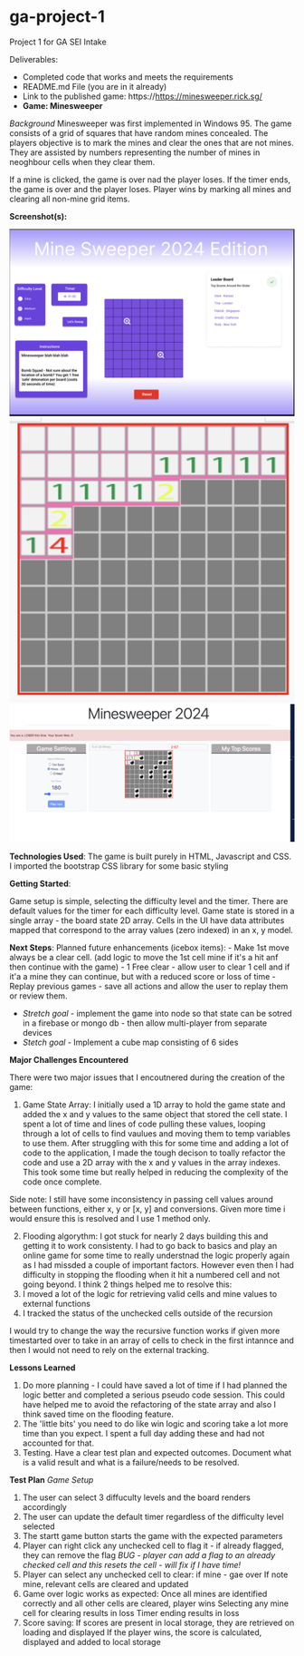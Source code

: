 # ga-project-1

Project 1 for GA SEI Intake

Deliverables:

- Completed code that works and meets the requirements
- README.md File (you are in it already)
- Link to the published game: https://https://minesweeper.rick.sg/
- **Game: Minesweeper**

_Background_ Minesweeper was first implemented in Windows 95. The game consists of a grid of squares
that have random mines concealed. The players objective is to mark the mines and clear the ones that
are not mines. They are assisted by numbers representing the number of mines in neoghbour cells when
they clear them.

If a mine is clicked, the game is over nad the player loses. If the timer ends, the game is over and
the player loses. Player wins by marking all mines and clearing all non-mine grid items.

**Screenshot(s):**

![Minesweeper Screenshot](/documentation/game-start.png 'Minesweeper Screenshot')
![Minesweeper Flooded Cells](/documentation/flooded-cells.png 'Minesweeper Screenshot')
![Minesweeper Flooded Cells](/documentation/losing-screen.png 'Minesweeper Screenshot')

**Technologies Used**: The game is built purely in HTML, Javascript and CSS. I imported the
bootstrap CSS library for some basic styling

**Getting Started**:

Game setup is simple, selecting the difficulty level and the timer. There are default values for the
timer for each difficulty level. Game state is stored in a single array - the board state 2D array.
Cells in the UI have data attributes mapped that correspond to the array values (zero indexed) in an
x, y model.

**Next Steps**: Planned future enhancements (icebox items): - Make 1st move always be a clear cell.
(add logic to move the 1st cell mine if it's a hit anf then continue with the game) - 1 Free clear -
allow user to clear 1 cell and if it'a a mine they can continue, but with a reduced score or loss of
time - Replay previous games - save all actions and allow the user to replay them or review them.

- _Stretch goal_ - implement the game into node so that state can be sotred in a firebase or mongo
  db - then allow multi-player from separate devices
- _Stetch goal_ - Implement a cube map consisting of 6 sides

**Major Challenges Encountered**

There were two major issues that I encoutnered during the creation of the game:

1. Game State Array: I initially used a 1D array to hold the game state and added the x and y values
   to the same object that stored the cell state. I spent a lot of time and lines of code pulling
   these values, looping through a lot of cells to find vaulues and moving them to temp variables to
   use them. After struggling with this for some time and adding a lot of code to the application, I
   made the tough decison to toally refactor the code and use a 2D array with the x and y values in
   the array indexes. This took some time but really helped in reducing the complexity of the code
   once complete.

Side note: I still have some inconsistency in passing cell values around between functions, either
x, y or [x, y] and conversions. Given more time i would ensure this is resolved and I use 1 method
only.

2. Flooding algorythm: I got stuck for nearly 2 days building this and getting it to work
   consistenty. I had to go back to basics and play an online game for some time to really
   understnad the logic properly again as I had missded a couple of important factors. However even
   then I had difficulty in stopping the flooding when it hit a numbered cell and not going beyond.
   I think 2 things helped me to resolve this:
1. I moved a lot of the logic for retrieving valid cells and mine values to external functions
1. I tracked the status of the unchecked cells outside of the recursion

I would try to change the way the recursive function works if given more timestarted over to take in
an array of cells to check in the first intannce and then I would not need to rely on the external
tracking.

**Lessons Learned**

1. Do more planning - I could have saved a lot of time if I had planned the logic better and
   completed a serious pseudo code session. This could have helped me to avoid the refactoring of
   the state array and also I think saved time on the flooding feature.
2. The 'little bits' you need to do like win logic and scoring take a lot more time than you expect.
   I spent a full day adding these and had not accounted for that.
3. Testing. Have a clear test plan and expected outcomes. Document what is a valid result and what
   is a failure/needs to be resolved.

**Test Plan** _Game Setup_

1. The user can select 3 diffuculty levels and the board renders accordingly
2. The user can update the default timer regardless of the difficulty level selected
3. The startt game button starts the game with the expected parameters
4. Player can right click any unchecked cell to flag it - if already flagged, they can remove the
   flag _BUG - player can add a flag to an already checked cell and this resets the cell - will fix
   if I have time!_
5. Player can select any unchecked cell to clear: if mine - gae over If note mine, relevant cells
   are cleared and updated
6. Game over logic works as expected: Once all mines are identified correctly and all other cells
   are cleared, player wins Selecting any mine cell for clearing results in loss Timer ending
   results in loss
7. Score saving: If scores are present in local storage, they are retrieved on loading and displayed
   If the player wins, the score is calculated, displayed and added to local storage
